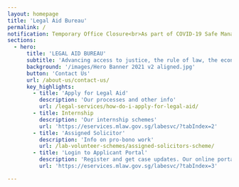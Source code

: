 ```yaml
---
layout: homepage
title: 'Legal Aid Bureau'
permalink: /
notification: Temporary Office Closure<br>As part of COVID-19 Safe Management Measures, the Ministry of Law Services Centre will be closed for deep cleaning from 12 Oct 2021 to 13 Oct 2021. During this period, legal advice sessions are unavailable. We will resume services on 14 Oct 2021.<br>If you need a helper to assist you to access our e-services, please return when the MinLaw Services Centre is re-opened on 14 Oct 2021.<br>You can still register online via our Applicant <a href="https://eservices.mlaw.gov.sg/labesvc/">Portal</a>. For submission of documents, please proceed to the mailroom on Level 6.<br>We apologise for any inconvenience caused.<br><br>In view of the COV-19 situation, please use our e-services to minimize unnecessary visits to the Ministry of Law Services Centre. For all other enquiries, please contact us at 1800 2255 529 or via our online enquiry form <a href="https://eservices.mlaw.gov.sg/enquiry/">here</a>. If you are an existing applicant, you can make payments and upload your documents online at our <a href="https://eservices.mlaw.gov.sg/labesvc/">Portal</a>.
sections:
  - hero:
      title: 'LEGAL AID BUREAU'
      subtitle: 'Advancing access to justice, the rule of law, the economy and society through policy, law and services.'
      background: '/images/Hero Banner 2021 v2 aligned.jpg'
      button: 'Contact Us'
      url: /about-us/contact-us/
      key_highlights:
        - title: 'Apply for Legal Aid'
          description: 'Our processes and other info'
          url: /legal-services/how-do-i-apply-for-legal-aid/
        - title: Internship
          description: 'Our internship schemes'
          url: 'https://eservices.mlaw.gov.sg/labesvc/?tabIndex=2'
        - title: 'Assigned Solicitor'
          description: 'Info on pro-bono work'
          url: /lab-volunteer-schemes/assigned-solicitors-scheme/
        - title: 'Login to Applicant Portal'
          description: 'Register and get case updates. Our online portal helps you save time.'
          url: 'https://eservices.mlaw.gov.sg/labesvc/?tabIndex=3'

---
```

